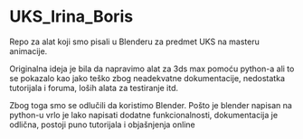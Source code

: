 # UKS_Irina_Boris
Repo za alat koji smo pisali u Blenderu za predmet UKS na masteru animacije.

Originalna ideja je bila da napravimo alat za 3ds max pomoću python-a ali to se pokazalo kao jako teško zbog
neadekvatne dokumentacije, nedostatka tutorijala i foruma, loših alata za testiranje itd.

Zbog toga smo se odlučili da koristimo Blender. Pošto je blender napisan na python-u vrlo je lako napisati dodatne funkcionalnosti,
dokumentacija je odlična, postoji puno tutorijala i objašnjenja online

